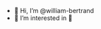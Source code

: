 - 👋 Hi, I’m @william-bertrand
- 👀 I’m interested in :hedgehog:

<!---
william-bertrand/william-bertrand is a ✨ special ✨ repository because its `README.md` (this file) appears on your GitHub profile.
You can click the Preview link to take a look at your changes.
--->
